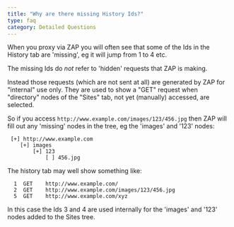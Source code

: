 ```yaml
---
title: "Why are there missing History Ids?"
type: faq
category: Detailed Questions
---
```


When you proxy via ZAP you will often see that some of the Ids in the History
tab are 'missing', eg it will jump from 1 to 4 etc.

The missing Ids do _not_ refer to 'hidden' requests that ZAP is making.

Instead those requests (which are not sent at all) are generated by ZAP for
"internal" use only. They are used to show a "GET" request when "directory"
nodes of the "Sites" tab, not yet (manually) accessed, are selected.

So if you access `http://www.example.com/images/123/456.jpg` then ZAP will
fill out any 'missing' nodes in the tree, eg the 'images' and '123' nodes:

    
    
     [+] http://www.example.com
        [+] images
            [+] 123
                [ ] 456.jpg
    

The history tab may well show something like:

    
    
      1  GET    http://www.example.com/
      2  GET    http://www.example.com/images/123/456.jpg
      5  GET    http://www.example.com/xyz
    

In this case the Ids 3 and 4 are used internally for the 'images' and '123'
nodes added to the Sites tree.
